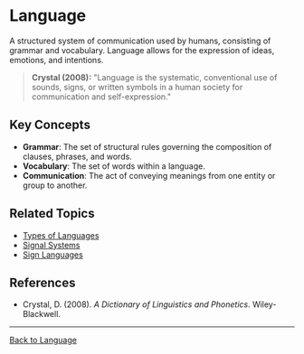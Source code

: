 # Language

A structured system of communication used by humans, consisting of grammar and vocabulary. Language allows for the expression of ideas, emotions, and intentions.

> **Crystal (2008):**
> "Language is the systematic, conventional use of sounds, signs, or written symbols in a human society for communication and self-expression."

## Key Concepts

- **Grammar**: The set of structural rules governing the composition of clauses, phrases, and words.
- **Vocabulary**: The set of words within a language.
- **Communication**: The act of conveying meanings from one entity or group to another.

## Related Topics

- [Types of Languages](Types-of-Languages/README.md)
- [Signal Systems](Signal-Systems.md)
- [Sign Languages](Sign-Languages.md)


## References

- Crystal, D. (2008). *A Dictionary of Linguistics and Phonetics*. Wiley-Blackwell.

---

[Back to Language](README.md)
